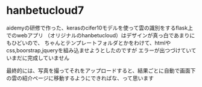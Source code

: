 # hanbetucloud7

aidemyの研修で作った、kerasのcifer10モデルを使って雲の識別をするflask上でのwebアプリ
（オリジナルのhanbetucloud）はデザインが真っ白であまりにもひどいので、
ちゃんとテンプレートフォルダとかをわけて、htmlやcss,boorstrap,jqueryを組み込ませようとしたのですが
エラーが出つづけていていまだに完成していません

最終的には、写真を撮ってそれをアップロードすると、結果ごとに自動で画面下の雲の紹介ページに移動するようにできればな、って思います
